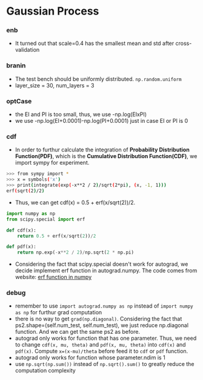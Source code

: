 # Gaussian Process

### enb

* It turned out that scale=0.4 has the smallest mean and std after cross-validation

### branin

* The test bench should be uniformly distributed. `np.random.uniform`
* layer_size = 30, num_layers = 3

### optCase

* the EI and PI is too small, thus, we use -np.log(EIxPI)
* we use -np.log(EI+0.0001)-np.log(PI+0.0001) just in case EI or PI is 0

### cdf

* In order to furthur calculate the integration of **Probability Distribution Function(PDF)**, which is the **Cumulative Distribution Function(CDF)**, we import sympy for experiment.

```bash
>>> from sympy import *
>>> x = symbols('x')
>>> print(integrate(exp(-x**2 / 2)/sqrt(2*pi), (x, -1, 1)))
erf(sqrt(2)/2)
```
* Thus, we can get cdf(x) = 0.5 + erf(x/sqrt(2))/2.

```python
import numpy as np
from scipy.special import erf

def cdf(x):
    return 0.5 + erf(x/sqrt(2))/2

def pdf(x):
    return np.exp(-x**2 / 2)/np.sqrt(2 * np.pi) 
```
* Considering the fact that scipy.special doesn't work for autograd, we decide implement erf function in autograd.numpy. The code comes from website: <a href="www.johndcook.com/blog/python_erf/" target="_blank">erf function in numpy</a>

### debug

* remember to use `import autograd.numpy as np` instead of `import numpy as np` for furthur grad computation 
* there is no way to get `grad(np.diagonal)`. Considering the fact that ps2.shape=(self.num_test, self.num_test), we just reduce np.diagonal function. And we can get the same ps2 as before.
* autograd only works for function that has one parameter. Thus, we need to change `cdf(x, mu, theta)` and `pdf(x, mu, theta)` into `cdf(x)` and `pdf(x)`. Compute `x=(x-mu)/theta` before feed it to `cdf` or `pdf` function.
* autograd only works for function whose parameter.ndim is 1
* use `np.sqrt(np.sum())` instead of `np.sqrt().sum()` to greatly reduce the computation complexity
